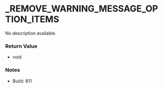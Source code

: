 # _REMOVE_WARNING_MESSAGE_OPTION_ITEMS

No description available.

### Return Value
* void

### Notes
* Build: 811

